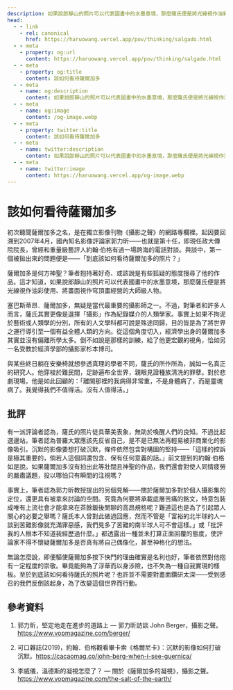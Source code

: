 ```yaml
---
description: 如果說郎靜山的照片可以代表國畫中的水墨意境，那麼薩氏便是將光線視作油彩使用、將畫面視作穹頂畫經營的大師級人物
head:
  - - link
    - rel: canonical
      href: https://haruowang.vercel.app/pov/thinking/salgado.html
  - - meta
    - property: og:url
      content: https://haruowang.vercel.app/pov/thinking/salgado.html
  - - meta
    - property: og:title
      content: 該如何看待薩爾加多
  - - meta
    - name: og:description
      content: 如果說郎靜山的照片可以代表國畫中的水墨意境，那麼薩氏便是將光線視作油彩使用、將畫面視作穹頂畫經營的大師級人物
  - - meta
    - name: og:image
      content: /og-image.webp
  - - meta
    - property: twitter:title
      content: 該如何看待薩爾加多
  - - meta
    - name: twitter:description
      content: 如果說郎靜山的照片可以代表國畫中的水墨意境，那麼薩氏便是將光線視作油彩使用、將畫面視作穹頂畫經營的大師級人物
  - - meta
    - name: twitter:image
      content: https://haruowang.vercel.app/og-image.webp
---
```


# 該如何看待薩爾加多

<p><Badge type="info" text="🌳 Evergreen" /></P>

初次聽聞薩爾加多之名，是在獨立影像刊物《攝影之聲》的網路專欄裡。起因要回溯到2007年4月，國內知名影像評論家郭力昕——也就是第十任，即現任政大傳院院長，曾經和重量級藝評人約翰‧伯格有過一場跨海的電話對談。與談中，第一個被拋出來的問題便是——「到底該如何看待薩爾加多的照片？」

薩爾加多是何方神聖？筆者抱持著好奇、或該說是有些狐疑的態度搜尋了他的作品。這才知道，如果說郎靜山的照片可以代表國畫中的水墨意境，那麼薩氏便是將光線視作油彩使用、將畫面視作穹頂畫經營的大師級人物。

塞巴斯蒂昂．薩爾加多，無疑是當代最重要的攝影師之一。不過，對筆者和許多人而言，薩氏其實更像是選擇「攝影」作為紀錄媒介的人類學家。事實上如果不拘泥於藝術或人類學的分別，所有的人文學科都可說是殊途同歸，目的皆是為了將世界之運行導引至一個有益全體人類的方向。從這個角度切入，經濟學出身的薩爾加多其實並沒有偏離所學太多。倒不如說是那樣的訓練，給了他更宏觀的視角，恰如另一名受教於經濟學部的攝影家杉本博司。

與某些終日躺在安樂椅就想參透真理的學者不同，薩氏的所作所為，誠如一名真正的研究人。他穿梭於難民間，足跡遍布全世界，親眼見證種族清洗的罪孽。對於悲劇現場，他是如此回顧的：「離開那裡的我病得非常重，不是身體病了，而是靈魂病了。我覺得我們不值得活。沒有人值得活。」

## 批評

有一派評論者認為，薩氏的照片徒具華美表象，無助於喚醒人們的良知。不過比起選邊站，筆者認為普羅大眾應該先反省自己，是不是已無法再輕易被非商業化的影像吸引。沉默的影像要想打破沉默，條件依然包含對構圖的堅持——「這樣的控訴是極其重要的，倘若人這個詞還包含、保有任何意義的話。」前文提到的約翰‧伯格如是說。如果薩爾加多沒有拍出此等壯闊且神聖的作品，我們還會對使人同情疲勞的嚴肅議題，投以哪怕只有瞬間的注視嗎？

事實上，筆者認為郭力昕教授提出的另個見解——關於薩爾加多對於個人攝影集的定位，還更具有被拿來討論的空間。究竟為何要將承載底層苦痛的銘文，特意包裝成唯有上流社會才能拿來在茶餘飯後閒聊的高昂規格呢？難道這也是為了引起眾人關心的必要之舉嗎？薩氏本人曾對此做過回應，然而不管是「富裕的北半球的人一談到苦難影像就充滿罪惡感，我們見多了苦難的南半球人可不會這樣。」或「批評我的人根本不知道我經歷過什麼。」都透露出一種並未打算正面回覆的態度，使評論家不得不懷疑薩爾加多是否真有將自己偶像化，甚至神格化的想法。

無論怎麼說，即便驅使薩爾加多按下快門的理由確實是名利也好，筆者依然對他抱有一定程度的崇敬。畢竟能夠為了浮華而以身涉險，也不失為一種自我實現的樣板。至於到底該如何看待薩氏的照片呢？也許並不需要對畫面鑽研太深——受到感召的我們反倒該起身，為了改變這個世界而行動。

## 參考資料

1. 郭力昕，堅定地走在進步的道路上 — 郭力昕訪談 John Berger，攝影之聲。https://www.vopmagazine.com/berger/

2. 可口雜誌(2019)，約翰．伯格觀看畢卡索《格爾尼卡》：沉默的影像如何打破沉默。https://cacaomag.co/john-berg-when-i-see-guernica/

3. 李威儀，溫德斯的凝視怎麼了？ — 關於《薩爾加多的凝視》，攝影之聲。https://www.vopmagazine.com/the-salt-of-the-earth/
